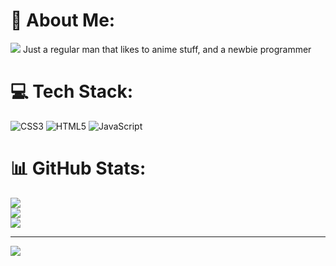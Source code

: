 
# 💫 About Me:
![](https://tenor.com/bTH37.gif)
Just a regular man that likes to anime stuff, and a newbie programmer


# 💻 Tech Stack:
![CSS3](https://img.shields.io/badge/css3-%231572B6.svg?style=for-the-badge&logo=css3&logoColor=white) ![HTML5](https://img.shields.io/badge/html5-%23E34F26.svg?style=for-the-badge&logo=html5&logoColor=white) ![JavaScript](https://img.shields.io/badge/javascript-%23323330.svg?style=for-the-badge&logo=javascript&logoColor=%23F7DF1E)
# 📊 GitHub Stats:
![](https://github-readme-stats.vercel.app/api?username=Dhoo-01&theme=dark&hide_border=false&include_all_commits=true&count_private=false)<br/>
![](https://github-readme-streak-stats.herokuapp.com/?user=Dhoo-01&theme=dark&hide_border=false)<br/>
![](https://github-readme-stats.vercel.app/api/top-langs/?username=Dhoo-01&theme=dark&hide_border=false&include_all_commits=true&count_private=false&layout=compact)

---
[![](https://visitcount.itsvg.in/api?id=Dhoo-01&icon=0&color=10)](https://visitcount.itsvg.in)

<!-- Proudly created with GPRM ( https://gprm.itsvg.in ) -->
